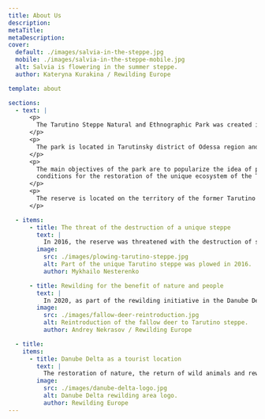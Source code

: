 ```yaml
---
title: About Us
description: 
metaTitle: 
metaDescription:
cover:
  default: ./images/salvia-in-the-steppe.jpg
  mobile: ./images/salvia-in-the-steppe-mobile.jpg
  alt: Salvia is flowering in the summer steppe.
  author: Kateryna Kurakina / Rewilding Europe

template: about

sections:
  - text: |
      <p>
        The Tarutino Steppe Natural and Ethnographic Park was created in 2020 by teams of enthusiasts of two public organizations - the environmental organization “Rewilding Ukraine” and the regional development organization “Center of Regional Studies”, with the support of local communities and businesses.
      </p>
      <p>
        The park is located in Tarutinsky district of Odessa region and includes two main components: the natural core - a landscape reserve of local importance, and the ethno-touristic - the center of ethnographic green tourism and family recreation "Frumushika Nova." The total area of the park is 6,800 ha, including 5,200 ha of the landscape reserve.
      </p>
      <p>
        The main objectives of the park are to popularize the idea of preserving the steppe ecosystems and the rational use of their resources, providing visitors with the opportunity to communicate with nature, familiarizing themselves with the history and multinational culture of Bessarabia, maintaining historically established local types of nature management and crafts, and creating favorable
        conditions for the restoration of the unique ecosystem of the Tarutino steppe in all its diversity.
      </p>
      <p>
        The reserve is located on the territory of the former Tarutino military training ground and since its creation in 1946 till recent years has never been plowed up, and some sections of the virgin steppe have not known the plow for hundreds of years. This allowed to preserve the natural wealth of the steppe, its flora and fauna.
      </p>

  - items:
      - title: The threat of the destruction of a unique steppe
        text: |
          In 2016, the reserve was threatened with the destruction of steppe ecosystems as a result of illegal plowing of its territory. About a quarter of the reserve’s land has been plowed and needs to be restored. The campaign in defense of the reserve, conducted in 2016 by Ukrainian and international environmental organizations and the environmental community, stopped agricultural works on its territory and preserved a unique natural site for future generations.
        image:
          src: ./images/plowing-tarutino-steppe.jpg
          alt: Part of the unique Tarutino steppe was plowed in 2016.
          author: Mykhailo Nesterenko

      - title: Rewilding for the benefit of nature and people
        text: |
          In 2020, as part of the rewilding initiative in the Danube Delta, the restoration of the plowed territories of the reserve began. Also, in cooperation with the project "Improving the competitiveness of rural peripheral communities in the south of Odessa region", a program was launched to return (reintroduce) large herbivores to the Tarutino steppe: in the summer, 20 kulans and 8 fallow deers of were brought to the fenced area of the steppe from the Askania-Nova biosphere reserve. In the future, it is planned to return another group of kulans, as well as saigas, red deer and Ukrainian gray cattle.
        image:
          src: ./images/fallow-deer-reintroduction.jpg
          alt: Reintroduction of the fallow deer to Tarutino steppe.
          author: Andrey Nekrasov / Rewilding Europe

  - title:
    items:
      - title: Danube Delta as a tourist location
        text: |
          The restoration of nature, the return of wild animals and rewilding can bring economic benefits, create new business opportunities, jobs and sources of income. The natural and ethnographic park Tarutino Steppe is one such example. Similar eco-parks are created in other restored areas in the Danube Delta - the Ermakov island, Lake Kartal, on the Stentsovo-Zhebriyanovsky ridge. The promotion of these and other rewilding areas as tourist locations in Europe is facilitated by the European Safari Company. In Ukraine, they are united under the Danube Delta brand.
        image:
          src: ./images/danube-delta-logo.jpg
          alt: Danube Delta rewilding area logo.
          author: Rewilding Europe
---
```


